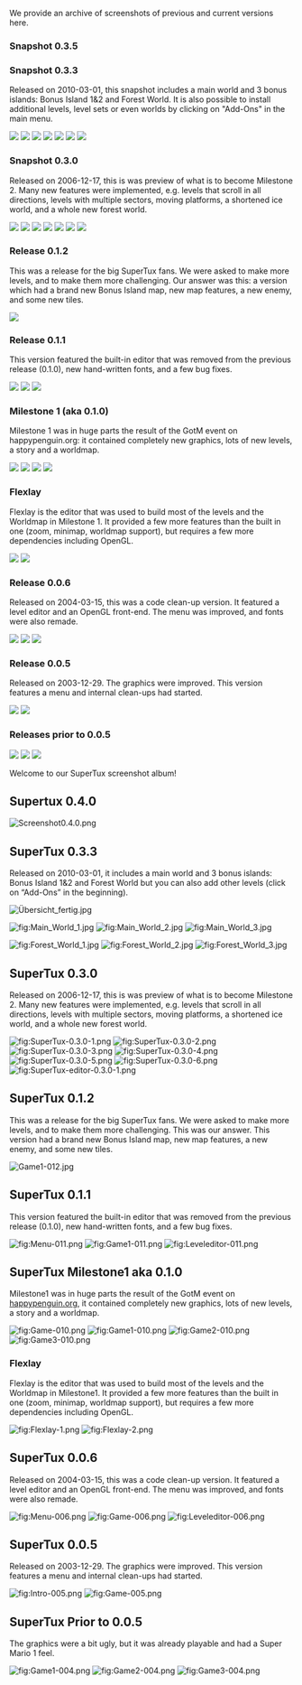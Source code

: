 We provide an archive of screenshots of previous and current versions here.

### Snapshot 0.3.5

### Snapshot 0.3.3
Released on 2010-03-01, this snapshot includes a main world and 3 bonus islands: Bonus Island 1&2 and Forest World. It is also possible to install additional levels, level sets or even worlds by clicking on "Add-Ons" in the main menu.

![](http://supertux.lethargik.org/wiki/images/thumb/8/80/%C3%9Cbersicht_fertig.jpg/800px-%C3%9Cbersicht_fertig.jpg)
![](http://supertux.lethargik.org/wiki/images/thumb/e/ef/Main_World_1.jpg/800px-Main_World_1.jpg)
![](http://supertux.lethargik.org/wiki/images/thumb/2/22/Main_World_2.jpg/800px-Main_World_2.jpg)
![](http://supertux.lethargik.org/wiki/images/thumb/c/cd/Main_World_3.jpg/800px-Main_World_3.jpg)
![](http://supertux.lethargik.org/wiki/images/thumb/2/26/Forest_World_1.jpg/799px-Forest_World_1.jpg)
![](http://supertux.lethargik.org/wiki/images/thumb/e/e6/Forest_World_2.jpg/800px-Forest_World_2.jpg)
![](http://supertux.lethargik.org/wiki/images/thumb/9/9f/Forest_World_3.jpg/800px-Forest_World_3.jpg)

### Snapshot 0.3.0
Released on 2006-12-17, this is was preview of what is to become Milestone 2. Many new features were implemented, e.g. levels that scroll in all directions, levels with multiple sectors, moving platforms, a shortened ice world, and a whole new forest world.

![](http://supertux.lethargik.org/wiki/images/9/98/SuperTux-0.3.0-1.png)
![](http://supertux.lethargik.org/wiki/images/e/e9/SuperTux-0.3.0-2.png)
![](http://supertux.lethargik.org/wiki/images/5/51/SuperTux-0.3.0-3.png)
![](http://supertux.lethargik.org/wiki/images/f/f2/SuperTux-0.3.0-4.png)
![](http://supertux.lethargik.org/wiki/images/1/1f/SuperTux-0.3.0-5.png)
![](http://supertux.lethargik.org/wiki/images/9/90/SuperTux-0.3.0-6.png)
![](http://supertux.lethargik.org/wiki/images/thumb/0/01/SuperTux-editor-0.3.0-1.png/772px-SuperTux-editor-0.3.0-1.png)

### Release 0.1.2
This was a release for the big SuperTux fans. We were asked to make more levels, and to make them more challenging. Our answer was this: a version which had a brand new Bonus Island map, new map features, a new enemy, and some new tiles.

![](http://supertux.lethargik.org/wiki/images/1/10/Game1-012.jpg)

### Release 0.1.1
This version featured the built-in editor that was removed from the previous release (0.1.0), new hand-written fonts, and a few bug fixes.

![](http://supertux.lethargik.org/wiki/images/7/7b/Menu-011.png)
![](http://supertux.lethargik.org/wiki/images/0/04/Game1-011.png)
![](http://supertux.lethargik.org/wiki/images/2/20/Leveleditor-011.png)

### Milestone 1 (aka 0.1.0)
Milestone 1 was in huge parts the result of the GotM event on happypenguin.org: it contained completely new graphics, lots of new levels, a story and a worldmap.

![](http://supertux.lethargik.org/wiki/images/4/41/Game-010.png)
![](http://supertux.lethargik.org/wiki/images/5/5e/Game1-010.png)
![](http://supertux.lethargik.org/wiki/images/2/22/Game2-010.png)
![](http://supertux.lethargik.org/wiki/images/e/e7/Game3-010.png)

### Flexlay
Flexlay is the editor that was used to build most of the levels and the Worldmap in Milestone 1. It provided a few more features than the built in one (zoom, minimap, worldmap support), but requires a few more dependencies including OpenGL.

![](http://supertux.lethargik.org/wiki/images/thumb/e/e4/Flexlay-1.png/774px-Flexlay-1.png)
![](http://supertux.lethargik.org/wiki/images/thumb/4/43/Flexlay-2.png/774px-Flexlay-2.png)

### Release 0.0.6
Released on 2004-03-15, this was a code clean-up version. It featured a level editor and an OpenGL front-end. The menu was improved, and fonts were also remade.

![](http://supertux.lethargik.org/wiki/images/8/86/Menu-006.png)
![](http://supertux.lethargik.org/wiki/images/5/5c/Game-006.png)
![](http://supertux.lethargik.org/wiki/images/5/57/Leveleditor-006.png)

### Release 0.0.5
Released on 2003-12-29. The graphics were improved. This version features a menu and internal clean-ups had started.

![](http://supertux.lethargik.org/wiki/images/0/0d/Intro-005.png)
![](http://supertux.lethargik.org/wiki/images/b/b7/Game-005.png)

### Releases prior to 0.0.5

![](http://supertux.lethargik.org/wiki/images/e/ea/Game1-004.png)
![](http://supertux.lethargik.org/wiki/images/9/93/Game2-004.png)
![](http://supertux.lethargik.org/wiki/images/c/c1/Game3-004.png)











Welcome to our SuperTux screenshot album!

Supertux 0.4.0
--------------

![](Screenshot0.4.0.png "Screenshot0.4.0.png")

SuperTux 0.3.3
--------------

Released on 2010-03-01, it includes a main world and 3 bonus islands: Bonus Island 1&2 and Forest World but you can also add other levels (click on “Add-Ons” in the beginning).

![](Übersicht_fertig.jpg "Übersicht_fertig.jpg")

![](Main_World_1.jpg "fig:Main_World_1.jpg") ![](Main_World_2.jpg "fig:Main_World_2.jpg") ![](Main_World_3.jpg "fig:Main_World_3.jpg")

![](Forest_World_1.jpg "fig:Forest_World_1.jpg") ![](Forest_World_2.jpg "fig:Forest_World_2.jpg") ![](Forest_World_3.jpg "fig:Forest_World_3.jpg")

SuperTux 0.3.0
--------------

Released on 2006-12-17, this is was preview of what is to become Milestone 2. Many new features were implemented, e.g. levels that scroll in all directions, levels with multiple sectors, moving platforms, a shortened ice world, and a whole new forest world.

![](SuperTux-0.3.0-1.png "fig:SuperTux-0.3.0-1.png") ![](SuperTux-0.3.0-2.png "fig:SuperTux-0.3.0-2.png") ![](SuperTux-0.3.0-3.png "fig:SuperTux-0.3.0-3.png")
![](SuperTux-0.3.0-4.png "fig:SuperTux-0.3.0-4.png") ![](SuperTux-0.3.0-5.png "fig:SuperTux-0.3.0-5.png") ![](SuperTux-0.3.0-6.png "fig:SuperTux-0.3.0-6.png")
![](SuperTux-editor-0.3.0-1.png "fig:SuperTux-editor-0.3.0-1.png")

SuperTux 0.1.2
--------------

This was a release for the big SuperTux fans. We were asked to make more levels, and to make them more challenging. This was our answer. This version had a brand new Bonus Island map, new map features, a new enemy, and some new tiles.

![](Game1-012.jpg "Game1-012.jpg")

SuperTux 0.1.1
--------------

This version featured the built-in editor that was removed from the previous release (0.1.0), new hand-written fonts, and a few bug fixes.

![](Menu-011.png "fig:Menu-011.png") ![](Game1-011.png "fig:Game1-011.png") ![](Leveleditor-011.png "fig:Leveleditor-011.png")

SuperTux Milestone1 aka 0.1.0
-----------------------------

Milestone1 was in huge parts the result of the GotM event on [happypenguin.org](http://happypenguin.org), it contained completely new graphics, lots of new levels, a story and a worldmap.

![](Game-010.png "fig:Game-010.png") ![](Game1-010.png "fig:Game1-010.png")
![](Game2-010.png "fig:Game2-010.png") ![](Game3-010.png "fig:Game3-010.png")

### Flexlay

Flexlay is the editor that was used to build most of the levels and the Worldmap in Milestone1. It provided a few more features than the built in one (zoom, minimap, worldmap support), but requires a few more dependencies including OpenGL.

![](Flexlay-1.png "fig:Flexlay-1.png") ![](Flexlay-2.png "fig:Flexlay-2.png")

SuperTux 0.0.6
--------------

Released on 2004-03-15, this was a code clean-up version. It featured a level editor and an OpenGL front-end. The menu was improved, and fonts were also remade.

![](Menu-006.png "fig:Menu-006.png") ![](Game-006.png "fig:Game-006.png") ![](Leveleditor-006.png "fig:Leveleditor-006.png")

SuperTux 0.0.5
--------------

Released on 2003-12-29. The graphics were improved. This version features a menu and internal clean-ups had started.

![](Intro-005.png "fig:Intro-005.png") ![](Game-005.png "fig:Game-005.png")

SuperTux Prior to 0.0.5
-----------------------

The graphics were a bit ugly, but it was already playable and had a Super Mario 1 feel.

![](Game1-004.png "fig:Game1-004.png") ![](Game2-004.png "fig:Game2-004.png") ![](Game3-004.png "fig:Game3-004.png")
